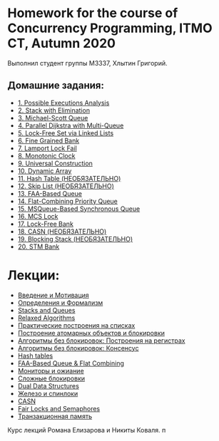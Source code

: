 # Homework for the course of Concurrency Programming, ITMO CT, Autumn 2020

Выполнил студент группы М3337, Хлытин Григорий.

## Домашние задания:

+ [1. Possible Executions Analysis](https://github.com/grifguitar/concurrency-programming/tree/main/possible-executions-analysis)
+ [2. Stack with Elimination](https://github.com/grifguitar/concurrency-programming/tree/main/stack-elimination)
+ [3. Michael-Scott Queue](https://github.com/grifguitar/concurrency-programming/tree/main/msqueue)
+ [4. Parallel Dijkstra with Multi-Queue](https://github.com/grifguitar/concurrency-programming/tree/main/dijkstra)
+ [5. Lock-Free Set via Linked Lists](https://github.com/grifguitar/concurrency-programming/tree/main/linked-list-set)
+ [6. Fine Grained Bank](https://github.com/grifguitar/concurrency-programming/tree/main/fine-grained-bank)
+ [7. Lamport Lock Fail](https://github.com/grifguitar/concurrency-programming/tree/main/lamport-lock-fail)
+ [8. Monotonic Clock](https://github.com/grifguitar/concurrency-programming/tree/main/monotonic-clock)
+ [9. Universal Construction](https://github.com/grifguitar/concurrency-programming/tree/main/universal-construction)
+ [10. Dynamic Array](https://github.com/grifguitar/concurrency-programming/tree/main/dynamic-array)
+ [11. Hash Table (НЕОБЯЗАТЕЛЬНО)](https://github.com/grifguitar/concurrency-programming)
+ [12. Skip List (НЕОБЯЗАТЕЛЬНО)](https://github.com/grifguitar/concurrency-programming)
+ [13. FAA-Based Queue](https://github.com/grifguitar/concurrency-programming/tree/main/faa-queue)
+ [14. Flat-Combining Priority Queue](https://github.com/grifguitar/concurrency-programming/tree/main/fc-priority-queue)
+ [15. MSQueue-Based Synchronous Queue](https://github.com/grifguitar/concurrency-programming/tree/main/synchronous-queue)
+ [16. MCS Lock](https://github.com/grifguitar/concurrency-programming/tree/main/mcs-lock)
+ [17. Lock-Free Bank](https://github.com/grifguitar/concurrency-programming/tree/main/lock-free-bank)
+ [18. CASN (НЕОБЯЗАТЕЛЬНО)](https://github.com/grifguitar/concurrency-programming/tree/main/casn)
+ [19. Blocking Stack (НЕОБЯЗАТЕЛЬНО)](https://github.com/grifguitar/concurrency-programming)
+ [20. STM Bank](https://github.com/grifguitar/concurrency-programming/tree/main/stm-bank)

# Лекции:

+ [Введение и Мотивация](https://drive.google.com/file/d/1mL7H8U2H1LAP73fqzvbr9Csi-Q-nw6FT)
+ [Определения и Формализм](https://drive.google.com/file/d/1XeWfCaoyVtk93ohB9xDWZ5lHJhhwiCl5)
+ [Stacks and Queues](https://drive.google.com/drive/u/1/folders/1tdq8oOWZQGoQIJ7Kka6CKOZ9DtlKsy16)
+ [Relaxed Algorithms](https://drive.google.com/file/d/1zXoJlur-3DeCGFCIM9dDcP-dl1xFVMeD)
+ [Практические построения на списках](https://drive.google.com/file/d/1DrsuR5N9ZxWrruJXDHg1-e5LSh_omvdj/view?usp=sharing)
+ [Построение атомарных объектов и блокировки](https://drive.google.com/file/d/1UKjuia7eFM4F15UsTCkUUbOHIssr_IFG)
+ [Алгоритмы без блокировок: Построения на регистрах](https://drive.google.com/file/d/1-M2d6yk0EMA4RVGD_QWU0NbovtGHrFdS/view?usp=sharing)
+ [Алгоритмы без блокировок: Консенсус](https://drive.google.com/file/d/1geO429gtgLhDhYcO6ZwM17tr2Sp5OrFD)
+ [Hash tables](https://drive.google.com/file/d/1012FXCiO48Kczu8mUG3BDcIZi3miJ6Dh)
+ [FAA-Based Queue & Flat Combining]()
+ [Мониторы и ожиание](https://drive.google.com/file/d/13-DMwHO280V6e-uxpWTBOuFCr1JgKPX3/view?usp=sharing)
+ [Сложные блокировки](https://drive.google.com/file/d/1SyTsijAEkjnQi-C_vgkQcxvGO2N3cZu0/view?usp=sharing)
+ [Dual Data Structures](https://drive.google.com/file/d/1qQmKQqHNJ-amVv8QoxXn2Iau3r1vqX8B/view?usp=sharing)
+ [Железо и спинлоки](https://drive.google.com/file/d/1C67CxOWci3JRpdzsMITupQMZZomJGpmL/view?usp=sharing)
+ [CASN](https://drive.google.com/file/d/1GlvYCdeMK7qBrxD-O_2Yi-2u6pWbfZGQ/view?usp=sharing)
+ [Fair Locks and Semaphores](https://drive.google.com/drive/u/1/folders/1tdq8oOWZQGoQIJ7Kka6CKOZ9DtlKsy16)
+ [Транзакционная память](https://drive.google.com/file/d/1aBZCIQW8bJwO41jRVVAk8vpD6s_YsMOe/view?usp=sharing)

Курс лекций Романа Елизарова и Никиты Коваля.
п